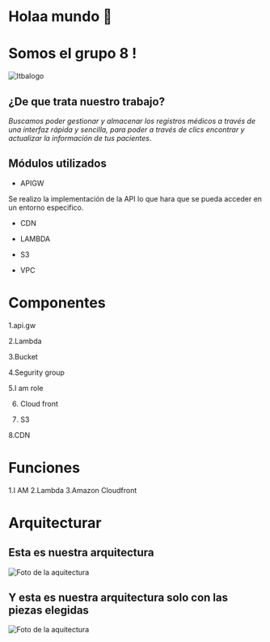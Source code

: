 # Holaa mundo 👋
# Somos el grupo 8 !

![Itbalogo](https://github.com/Amparo1999/amparo1999/assets/116674796/cf4e4554-7b48-479c-b610-58ebedaf4f4c )




## ¿De que trata nuestro trabajo?

*Buscamos poder gestionar y almacenar los registros médicos a través de una interfaz rápida y sencilla, para poder a través de clics encontrar y actualizar la información de tus pacientes*. 

## Módulos utilizados 

* APIGW 

Se realizo la implementación de la API lo que hara que se pueda acceder en un entorno especifico.
*  CDN 

* LAMBDA 

* S3 

* VPC 


# Componentes 

1.api.gw

2.Lambda

3.Bucket

4.Segurity group

5.I am role 

6. Cloud front 

7. S3

8.CDN 

# Funciones 

1.I AM
2.Lambda
3.Amazon Cloudfront



# Arquitecturar     

## Esta es nuestra arquitectura

![Foto de la aquitectura](https://github.com/Amparo1999/amparo1999/assets/116674796/747feeef-d7b9-4051-81d4-a1762bf6c060)


## Y esta es nuestra arquitectura solo con las piezas elegidas 


![Foto de la aquitectura](https://github.com/Amparo1999/amparo1999/assets/116674796/74f5ac98-a21a-41a3-8a38-23148b4d5f83)


